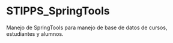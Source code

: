 # STIPPS_SpringTools
 Manejo de SpringTools para manejo de base de datos de cursos, estudiantes y alumnos.
